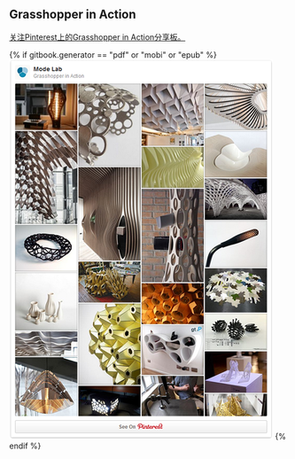 ## Grasshopper in Action

<a data-pin-do="embedBoard" href="http://www.pinterest.com/modelabnyc/grasshopper-in-action/" data-pin-scale-width="240" data-pin-scale-height="1280" data-pin-board-width="770">关注Pinterest上的Grasshopper in Action分享板。</a>
<!-- Please call pinit.js only once per page -->
<script type="text/javascript" async defer src="//assets.pinterest.com/js/pinit.js"></script>

{% if gitbook.generator == "pdf" or "mobi" or "epub" %}
[![IMAGE](images/pinterest.png)](http://www.pinterest.com/modelabnyc/grasshopper-in-action/)
{% endif %}
